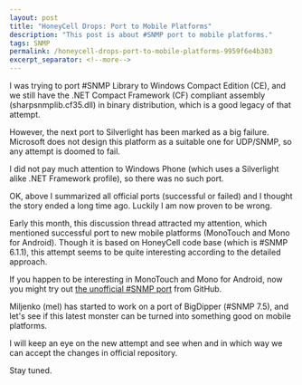 ```yaml
---
layout: post
title: "HoneyCell Drops: Port to Mobile Platforms"
description: "This post is about #SNMP port to mobile platforms."
tags: SNMP
permalink: /honeycell-drops-port-to-mobile-platforms-9959f6e4b303
excerpt_separator: <!--more-->
---
```

I was trying to port #SNMP Library to Windows Compact Edition (CE), and we still have the .NET Compact Framework (CF) compliant assembly (sharpsnmplib.cf35.dll) in binary distribution, which is a good legacy of that attempt.
<!--more-->

However, the next port to Silverlight has been marked as a big failure. Microsoft does not design this platform as a suitable one for UDP/SNMP, so any attempt is doomed to fail.

I did not pay much attention to Windows Phone (which uses a Silverlight alike .NET Framework profile), so there was no such port.

OK, above I summarized all official ports (successful or failed) and I thought the story ended a long time ago. Luckily I am now proven to be wrong.

Early this month, this discussion thread attracted my attention, which mentioned successful port to new mobile platforms (MonoTouch and Mono for Android). Though it is based on HoneyCell code base (which is #SNMP 6.1.1), this attempt seems to be quite interesting according to the detailed approach.

If you happen to be interesting in MonoTouch and Mono for Android, now you might try out [the unofficial #SNMP port](https://github.com/moljac/MonoMobile.SharpSNMP) from GitHub.

Miljenko (mel) has started to work on a port of BigDipper (#SNMP 7.5), and let's see if this latest monster can be turned into something good on mobile platforms.

I will keep an eye on the new attempt and see when and in which way we can accept the changes in official repository.

Stay tuned.
